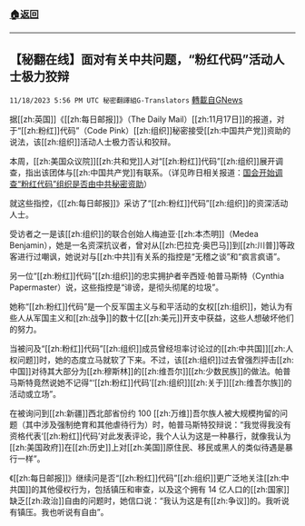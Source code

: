 ###  [:house:返回](README.md)
---


## 【秘翻在线】面对有关中共问题，“粉红代码”活动人士极力狡辩
`11/18/2023 5:56 PM UTC 秘密翻譯組G-Translators` [轉載自GNews](https://gnews.org/articles/1992099)

        

据[[zh:英国]]《[[zh:每日邮报]]》（The Daily Mail）[[zh:11月17日]]的报道，对于“[[zh:粉红]]代码”（Code Pink）[[zh:组织]]秘密接受[[zh:中国共产党]]资助的说法，该[[zh:组织]]活动人士极力否认和狡辩。

本周，[[zh:美国众议院]][[zh:共和党]]人对“[[zh:粉红]]代码”[[zh:组织]]展开调查，指出该团体与[[zh:中国共产党]]有联系。（详见昨日相关报道：[国会开始调查“粉红代码”组织是否由中共秘密资助](https://gnews.org/m/1988942)）

就这些指控，《[[zh:每日邮报]]》采访了“[[zh:粉红]]代码”[[zh:组织]]的资深活动人士。

受访者之一是该[[zh:组织]]的联合创始人梅迪亚·[[zh:本杰明]]（Medea Benjamin），她是一名资深抗议者，曾对从[[zh:巴拉克·奥巴马]]到[[zh:川普]]等政客进行过嘲讽，她说对与[[zh:中共]]有关系的指控是“无稽之谈”和“疯言疯语”。

另一位“[[zh:粉红]]代码”[[zh:组织]]的忠实拥护者辛西娅·帕普马斯特（Cynthia Papermaster）说，这些指控是“诽谤，是彻头彻尾的垃圾”。

她称“[[zh:粉红]]代码”是一个反军国主义与和平活动的女权[[zh:组织]]，她认为有些人从军国主义和[[zh:战争]]的数十亿[[zh:美元]]开支中获益，这些人想破坏他们的努力。

当被问及“[[zh:粉红]]代码”[[zh:组织]]成员曾经坦率讨论过的[[zh:中共国]][[zh:人权问题]]时，她的态度立马就软了下来。不过，该[[zh:组织]]过去曾强烈抨击[[zh:中国]]对待其大部分为[[zh:穆斯林]]的[[zh:维吾尔]][[zh:少数民族]]的做法。帕普马斯特竟然说她不记得“‘[[zh:粉红]]代码’[[zh:组织]][[zh:关于]][[zh:维吾尔族]]的活动或立场”。

在被询问到[[zh:新疆]]西北部省份约 100 [[zh:万维]]吾尔族人被大规模拘留的问题（其中涉及强制绝育和其他虐待行为）时，帕普马斯特狡辩说：“我觉得我没有资格代表‘[[zh:粉红]]代码’对此发表评论，我个人认为这是一种暴行，就像我认为[[zh:美国政府]]在[[zh:历史]]上对[[zh:美国]]原住民、移民或黑人的类似待遇是暴行一样”。

《[[zh:每日邮报]]》继续问是否“[[zh:粉红]]代码”[[zh:组织]]更广泛地关注[[zh:中共国]]的其他侵权行为，包括镇压和审查，以及这个拥有 14 亿人口的[[zh:国家]]缺乏[[zh:政治]]自由的问题时，她信口说：“我认为这是有[[zh:争议]]的。我听说有镇压。我也听说有自由”。

